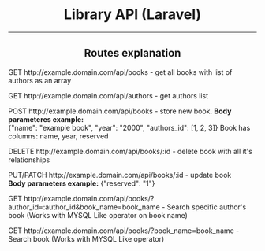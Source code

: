 <h1 style='text-align:center'>Library API (Laravel)</h1>
<hr>
<h2 style='text-align:center'>Routes explanation</h2>
<p>GET http://example.domain.com/api/books - get all books with list of authors as an array</p>
<p>GET http://example.domain.com/api/authors - get authors list</p>
<p>
    POST http://example.domain.com/api/books - store new book. 
    <b>Body parameteres example:</b><br>
    <span>{"name": "example book", "year": "2000", "authors_id": [1, 2, 3]}</span>
    <span>Book has columns: name, year, reserved</span>
</p>
<p>DELETE http://example.domain.com/api/books/:id - delete book with all it's relationships</p>
<p>PUT/PATCH http://example.domain.com/api/books/:id - update book<br><b>Body parameters example:</b> <span>{"reserved": "1"}</span></p>
<p>GET http://example.domain.com/api/books/?author_id=:author_id&book_name=book_name - Search specific author's book (Works with MYSQL Like operator on book name)</p>
<p>GET http://example.domain.com/api/books/?book_name=book_name - Search book (Works with MYSQL Like operator)</p>
